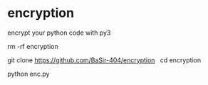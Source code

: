 # encryption

encrypt your python code with py3

rm -rf encryption

git clone https://github.com/BaSir-404/encryption
 
cd encryption 

python enc.py
